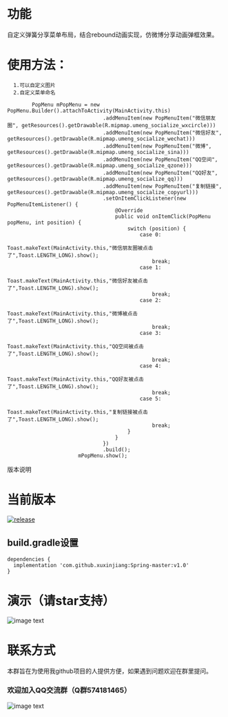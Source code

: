 
# 功能

自定义弹簧分享菜单布局，结合rebound动画实现，仿微博分享动画弹框效果。


# 使用方法：
```
  1.可以自定义图片
  2.自定义菜单命名
  
        PopMenu mPopMenu = new PopMenu.Builder().attachToActivity(MainActivity.this)
                               .addMenuItem(new PopMenuItem("微信朋友圈", getResources().getDrawable(R.mipmap.umeng_socialize_wxcircle)))
                               .addMenuItem(new PopMenuItem("微信好友", getResources().getDrawable(R.mipmap.umeng_socialize_wechat)))
                               .addMenuItem(new PopMenuItem("微博", getResources().getDrawable(R.mipmap.umeng_socialize_sina)))
                               .addMenuItem(new PopMenuItem("QQ空间", getResources().getDrawable(R.mipmap.umeng_socialize_qzone)))
                               .addMenuItem(new PopMenuItem("QQ好友", getResources().getDrawable(R.mipmap.umeng_socialize_qq)))
                               .addMenuItem(new PopMenuItem("复制链接", getResources().getDrawable(R.mipmap.umeng_socialize_copyurl)))
                               .setOnItemClickListener(new PopMenuItemListener() {
                                   @Override
                                   public void onItemClick(PopMenu popMenu, int position) {
                                       switch (position) {
                                           case 0:
                                               Toast.makeText(MainActivity.this,"微信朋友圈被点击了",Toast.LENGTH_LONG).show();
                                               break;
                                           case 1:
                                               Toast.makeText(MainActivity.this,"微信好友被点击了",Toast.LENGTH_LONG).show();
                                               break;
                                           case 2:
                                               Toast.makeText(MainActivity.this,"微博被点击了",Toast.LENGTH_LONG).show();
                                               break;
                                           case 3:
                                               Toast.makeText(MainActivity.this,"QQ空间被点击了",Toast.LENGTH_LONG).show();
                                               break;
                                           case 4:
                                               Toast.makeText(MainActivity.this,"QQ好友被点击了",Toast.LENGTH_LONG).show();
                                               break;
                                           case 5:
                                               Toast.makeText(MainActivity.this,"复制链接被点击了",Toast.LENGTH_LONG).show();
                                               break;
                                       }
                                   }
                               })
                               .build();
                       mPopMenu.show();
```

版本说明

# 当前版本

[![release](https://img.shields.io/badge/release-v1.0-orange.svg)](https://github.com/xuxinjiang/Spring-master/blob/master/update.md)

## build.gradle设置
```
dependencies {
  implementation 'com.github.xuxinjiang:Spring-master:v1.0'
}
```
# 演示（请star支持）

![image text](https://github.com/xuxinjiang/Spring-master/blob/master/gif/qun.jpg)

# 联系方式

本群旨在为使用我github项目的人提供方便，如果遇到问题欢迎在群里提问。

### 欢迎加入QQ交流群（Q群574181465）

![image text](https://github.com/xuxinjiang/Spring-master/blob/master/gif/qun.jpg)




